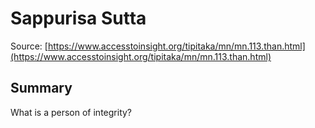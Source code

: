 # Sappurisa Sutta

Source: [https://www.accesstoinsight.org/tipitaka/mn/mn.113.than.html](https://www.accesstoinsight.org/tipitaka/mn/mn.113.than.html)

## Summary
What is a person of integrity?